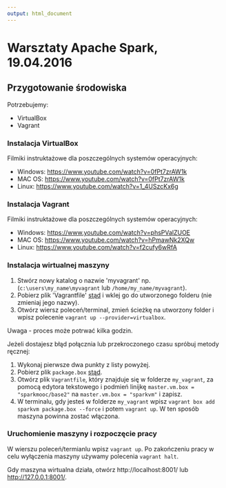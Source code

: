 ```yaml
---
output: html_document
---
```

# Warsztaty Apache Spark, 19.04.2016
## Przygotowanie środowiska 

Potrzebujemy:

 * VirtualBox
 * Vagrant
 
### Instalacja VirtualBox

Filmiki instruktażowe dla poszczególnych systemów operacyjnych:

- Windows: https://www.youtube.com/watch?v=0fPt7zrAW1k
- MAC OS: https://www.youtube.com/watch?v=0fPt7zrAW1k
- Linux: https://www.youtube.com/watch?v=1_4USzcKx6g

### Instalacja Vagrant

Filmiki instruktażowe dla poszczególnych systemów operacyjnych:

- Windows: https://www.youtube.com/watch?v=phsPValZUOE
- MAC OS: https://www.youtube.com/watch?v=hPmawNk2XQw
- Linux: https://www.youtube.com/watch?v=f2cufy6wRfA

### Instalacja wirtualnej maszyny

1. Stwórz nowy katalog o nazwie 'myvagrant' np. (`c:\users\my_name\myvagrant` lub `/home/my_name/myvagrant`).
2. Pobierz plik 'Vagrantfile' [stąd](https://www.dropbox.com/s/fpeinx4x6hykkoa/Vagrantfile?dl=0) i wklej go do utworzonego folderu (nie zmieniaj jego nazwy).
3. Otwórz wiersz poleceń/terminal, zmień ścieżkę na utworzony folder i wpisz polecenie `vagrant up --provider=virtualbox`.

Uwaga - proces może potrwać kilka godzin.

Jeżeli dostajesz błąd połącznia lub przekroczonego czasu spróbuj metody ręcznej:

1. Wykonaj pierwsze dwa punkty z listy powyżej.
2. Pobierz plik `package.box` [stąd](https://atlas.hashicorp.com/sparkmooc/boxes/base/versions/0.0.7.1/providers/virtualbox.box).
3. Otwórz plik `Vagrantfile`, który znajduje się w folderze `my_vagrant`, za pomocą edytora tekstowego i  podmień linijkę `master.vm.box = "sparkmooc/base2"` na `master.vm.box = "sparkvm"` i zapisz. 
4. W terminalu, gdy jesteś w folderze `my_vagrant` wpisz `vagrant box add sparkvm package.box --force` i potem `vagrant up`. W ten sposób maszyna powinna zostać włączona.

### Uruchomienie maszyny i rozpoczęcie pracy

W wierszu poleceń/termianlu wpisz `vagrant up`. Po zakończeniu pracy w celu wyłączenia maszyny używamy polecenia `vagrant halt`.

Gdy maszyna wirtualna działa, otwórz http://localhost:8001/ lub http://127.0.0.1:8001/.